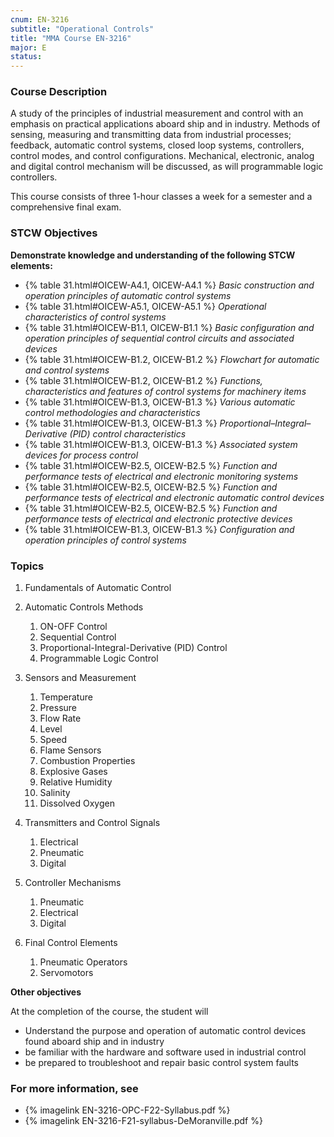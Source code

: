 ```yaml
---
cnum: EN-3216
subtitle: "Operational Controls"
title: "MMA Course EN-3216"
major: E
status: 
---
```


### Course Description

A study of the principles of industrial measurement and control with an emphasis on practical applications aboard ship and in industry. Methods of sensing, measuring and transmitting data from industrial processes; feedback, automatic control systems, closed loop systems, controllers, control modes, and control configurations. Mechanical, electronic, analog and digital control mechanism will be discussed, as will programmable logic controllers.

This course consists of three 1-hour classes a week for a semester and a comprehensive final exam.


### STCW Objectives

**Demonstrate knowledge and understanding of the following STCW elements:**

* {% table 31.html#OICEW-A4.1, OICEW-A4.1 %} *Basic construction and operation principles of automatic control systems*
* {% table 31.html#OICEW-A5.1, OICEW-A5.1 %} *Operational characteristics of control systems*
* {% table 31.html#OICEW-B1.1, OICEW-B1.1 %} *Basic configuration and operation principles of sequential control circuits and associated devices*
* {% table 31.html#OICEW-B1.2, OICEW-B1.2 %} *Flowchart for automatic and control systems*
* {% table 31.html#OICEW-B1.2, OICEW-B1.2 %} *Functions, characteristics and features of control systems for machinery items*
* {% table 31.html#OICEW-B1.3, OICEW-B1.3 %} *Various automatic control methodologies and characteristics*
* {% table 31.html#OICEW-B1.3, OICEW-B1.3 %} *Proportional–Integral–Derivative (PID) control characteristics*
* {% table 31.html#OICEW-B1.3, OICEW-B1.3 %} *Associated system devices for process control*
* {% table 31.html#OICEW-B2.5, OICEW-B2.5 %} *Function and performance tests of electrical and electronic monitoring systems*
* {% table 31.html#OICEW-B2.5, OICEW-B2.5 %} *Function and performance tests of electrical and electronic automatic control devices*
* {% table 31.html#OICEW-B2.5, OICEW-B2.5 %} *Function and performance tests of electrical and electronic protective devices*
* {% table 31.html#OICEW-B1.3, OICEW-B1.3 %} *Configuration and operation principles of control systems*


### Topics

1. 	Fundamentals of Automatic Control

2. 	Automatic Controls Methods
	1. ON-OFF Control 
	2. Sequential Control
	3. Proportional-Integral-Derivative (PID) Control
	4. Programmable Logic Control

3. Sensors and Measurement
	1. Temperature
	2. Pressure
	3. Flow Rate
	4. Level
	5. Speed
	7. Flame Sensors
	8. Combustion Properties
	9. Explosive Gases
	10. Relative Humidity
	11. Salinity
	12. Dissolved Oxygen

4.	Transmitters and Control Signals
	1.	Electrical
	2.	Pneumatic
	3.	Digital
	
5.	Controller Mechanisms
	1.	Pneumatic
	2.	Electrical
	3.	Digital

6. 	Final Control Elements
	1.	Pneumatic Operators
	2.	Servomotors



**Other objectives**



At the completion of the course, the student will 

* Understand the purpose and operation of automatic control devices found aboard ship and in industry
* be familiar with the hardware and software used in industrial control
* be prepared to troubleshoot and repair basic control system faults


### For more information, see 

* {% imagelink EN-3216-OPC-F22-Syllabus.pdf %} 
* {% imagelink EN-3216-F21-syllabus-DeMoranville.pdf %} 



